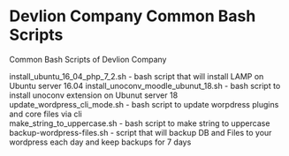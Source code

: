 # Devlion Company Common Bash Scripts  
Common Bash Scripts of Devlion Company

install_ubuntu_16_04_php_7_2.sh - bash script that will install LAMP on Ubuntu server 16.04
install_unoconv_moodle_ubunut_18.sh - bash script to install unoconv extension on Ubunut server 18
update_wordpress_cli_mode.sh - bash script to update worpdress plugins and core files via cli  
make_string_to_uppercase.sh - bash script to make string to uppercase
backup-wordpress-files.sh - script that will backup DB and Files to your wordpress each day and keep backups for 7 days
